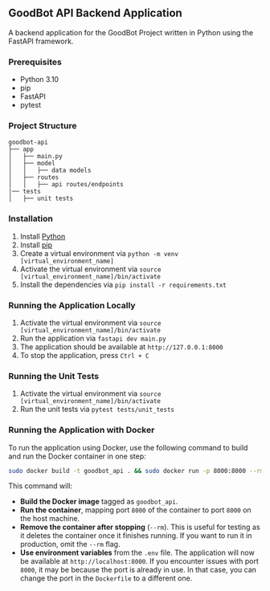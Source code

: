 ## GoodBot API Backend Application

A backend application for the GoodBot Project written in Python using the FastAPI framework.

### Prerequisites

- Python 3.10
- pip
- FastAPI
- pytest

### Project Structure

```
goodbot-api
├── app
│   ├── main.py
│   ├── model
│   │   ├── data models
│   ├── routes
│   │   ├── api routes/endpoints
|── tests
│   ├── unit tests
```

### Installation

1. Install [Python](https://www.python.org/downloads/)
2. Install [pip](https://pip.pypa.io/en/stable/installing/)
3. Create a virtual environment via `python -m venv [virtual_environment_name]`
4. Activate the virtual environment via `source [virtual_environment_name]/bin/activate`
5. Install the dependencies via `pip install -r requirements.txt`

### Running the Application Locally

1. Activate the virtual environment via `source [virtual_environment_name]/bin/activate`
2. Run the application via `fastapi dev main.py`
3. The application should be available at `http://127.0.0.1:8000`
4. To stop the application, press `Ctrl + C`

### Running the Unit Tests

1. Activate the virtual environment via `source [virtual_environment_name]/bin/activate`
2. Run the unit tests via `pytest tests/unit_tests`

### Running the Application with Docker

To run the application using Docker, use the following command to build and run the Docker container in one step:

```bash
sudo docker build -t goodbot_api . && sudo docker run -p 8000:8000 --rm --env-file .env goodbot_api
```

This command will:

- **Build the Docker image** tagged as `goodbot_api`.
- **Run the container**, mapping port `8000` of the container to port `8000` on the host machine.
- **Remove the container after stopping** (`--rm`). This is useful for testing as it deletes the container once it finishes running. If you want to run it in production, omit the `--rm` flag.
- **Use environment variables** from the `.env` file.
  The application will now be available at `http://localhost:8000`.
  If you encounter issues with port `8000`, it may be because the port is already in use. In that case, you can change the port in the `Dockerfile` to a different one.
